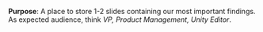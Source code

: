 **Purpose**: A place to store 1-2 slides containing our most important findings. As expected audience, think *VP, Product Management, Unity Editor*.
